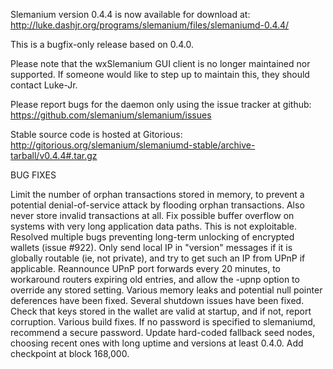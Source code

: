 Slemanium version 0.4.4 is now available for download at:
http://luke.dashjr.org/programs/slemanium/files/slemaniumd-0.4.4/

This is a bugfix-only release based on 0.4.0.

Please note that the wxSlemanium GUI client is no longer maintained nor supported. If someone would like to step up to maintain this, they should contact Luke-Jr.

Please report bugs for the daemon only using the issue tracker at github:
https://github.com/slemanium/slemanium/issues

Stable source code is hosted at Gitorious:
http://gitorious.org/slemanium/slemaniumd-stable/archive-tarball/v0.4.4#.tar.gz

BUG FIXES

Limit the number of orphan transactions stored in memory, to prevent a potential denial-of-service attack by flooding orphan transactions. Also never store invalid transactions at all.
Fix possible buffer overflow on systems with very long application data paths. This is not exploitable.
Resolved multiple bugs preventing long-term unlocking of encrypted wallets (issue #922).
Only send local IP in "version" messages if it is globally routable (ie, not private), and try to get such an IP from UPnP if applicable.
Reannounce UPnP port forwards every 20 minutes, to workaround routers expiring old entries, and allow the -upnp option to override any stored setting.
Various memory leaks and potential null pointer deferences have been
fixed.
Several shutdown issues have been fixed.
Check that keys stored in the wallet are valid at startup, and if not,
report corruption.
Various build fixes.
If no password is specified to slemaniumd, recommend a secure password.
Update hard-coded fallback seed nodes, choosing recent ones with long uptime and versions at least 0.4.0.
Add checkpoint at block 168,000.

